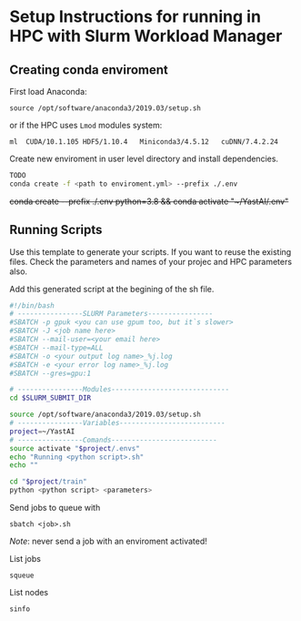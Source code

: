 # Setup Instructions for running in HPC with Slurm Workload Manager


## Creating conda enviroment

First load Anaconda:

```
source /opt/software/anaconda3/2019.03/setup.sh
```

or if the HPC uses `Lmod` modules system:

```
ml  CUDA/10.1.105 HDF5/1.10.4   Miniconda3/4.5.12   cuDNN/7.4.2.24  
```

Create new enviroment in user level directory and install dependencies.

```bash
TODO
conda create -f <path to enviroment.yml> --prefix ./.env
```

~~conda create --prefix ./.env python=3.8 && conda activate "~/YastAI/.env"~~

## Running Scripts

Use this template to generate your scripts. If you want to reuse the existing files. Check the parameters and names of your projec and HPC parameters also.

Add this generated script at the begining of the sh file.

```bash
#!/bin/bash
# ----------------SLURM Parameters----------------
#SBATCH -p gpuk <you can use gpum too, but it`s slower>
#SBATCH -J <job name here>
#SBATCH --mail-user=<your email here>
#SBATCH --mail-type=ALL
#SBATCH -o <your output log name>_%j.log
#SBATCH -e <your error log name>_%j.log
#SBATCH --gres=gpu:1

# ----------------Modules-----------------------------
cd $SLURM_SUBMIT_DIR

source /opt/software/anaconda3/2019.03/setup.sh
# ----------------Variables--------------------------
project=~/YastAI
# ----------------Comands--------------------------
source activate "$project/.envs"
echo "Running <python script>.sh"
echo ""

cd "$project/train"
python <python script> <parameters>
```

Send jobs to queue with

```
sbatch <job>.sh
```

*Note*: never send a job with an enviroment activated!


List jobs

```
squeue
```

List nodes

```
sinfo
```




